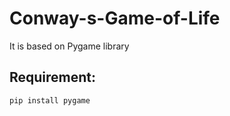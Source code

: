 # Conway-s-Game-of-Life
It is based on Pygame library
## Requirement:

```bash
pip install pygame
```
